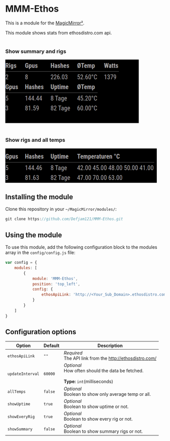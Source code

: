 # MMM-Ethos

This is a module for the [MagicMirror²](https://github.com/MichMich/MagicMirror/).

This module shows stats from ethosdistro.com api.<br/> <br/> 
### Show summary and rigs
![displayType detail](summaryAndEveryRig.png) &nbsp;&nbsp; 
<br/> <br/> 
### Show rigs and all temps
![displayType digital](showAllTemps.png)
## Installing the module
Clone this repository in your `~/MagicMirror/modules/`:
````javascript
git clone https://github.com/Defjam121/MMM-Ethos.git
````

## Using the module

To use this module, add the following configuration block to the modules array in the `config/config.js` file:
```js
var config = {
    modules: [
        {
            module: 'MMM-Ethos',
            position: 'top_left',
            config: {
                ethosApiLink: 'http://<Your_Sub_Domain>.ethosdistro.com/?json=yes'
            }
        }
    ]
}
```

## Configuration options

| **Option** | **Default** | **Description** |
| --- | --- | --- |
| `ethosApiLink` | `""` | *Required* <br/>The API link from the http://ethosdistro.com/
| `updateInterval` |  `60000` |*Optional* <br/>How often should the data be fetched. <br><br>**Type:** `int`(milliseconds)
| `allTemps` | `false` | *Optional* <br/> Boolean to show only average temp or all.
| `showUptime` | `true` | *Optional* <br/> Boolean to show uptime or not.
| `showEveryRig` | `true` | *Optional* <br/> Boolean to show every rig or not.
| `showSummary` | `false` | *Optional* <br/> Boolean to show summary rigs or not.
